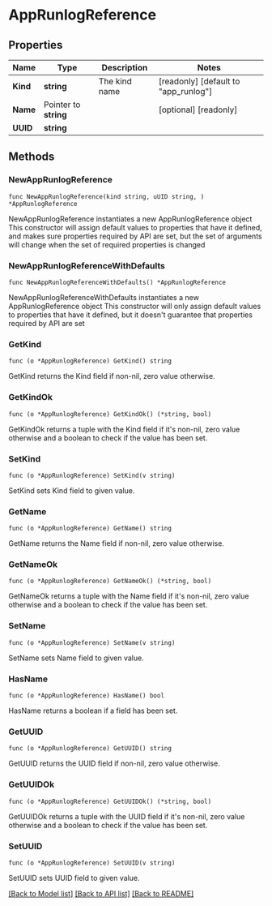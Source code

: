# AppRunlogReference

## Properties

Name | Type | Description | Notes
------------ | ------------- | ------------- | -------------
**Kind** | **string** | The kind name | [readonly] [default to "app_runlog"]
**Name** | Pointer to **string** |  | [optional] [readonly] 
**UUID** | **string** |  | 

## Methods

### NewAppRunlogReference

`func NewAppRunlogReference(kind string, uUID string, ) *AppRunlogReference`

NewAppRunlogReference instantiates a new AppRunlogReference object
This constructor will assign default values to properties that have it defined,
and makes sure properties required by API are set, but the set of arguments
will change when the set of required properties is changed

### NewAppRunlogReferenceWithDefaults

`func NewAppRunlogReferenceWithDefaults() *AppRunlogReference`

NewAppRunlogReferenceWithDefaults instantiates a new AppRunlogReference object
This constructor will only assign default values to properties that have it defined,
but it doesn't guarantee that properties required by API are set

### GetKind

`func (o *AppRunlogReference) GetKind() string`

GetKind returns the Kind field if non-nil, zero value otherwise.

### GetKindOk

`func (o *AppRunlogReference) GetKindOk() (*string, bool)`

GetKindOk returns a tuple with the Kind field if it's non-nil, zero value otherwise
and a boolean to check if the value has been set.

### SetKind

`func (o *AppRunlogReference) SetKind(v string)`

SetKind sets Kind field to given value.


### GetName

`func (o *AppRunlogReference) GetName() string`

GetName returns the Name field if non-nil, zero value otherwise.

### GetNameOk

`func (o *AppRunlogReference) GetNameOk() (*string, bool)`

GetNameOk returns a tuple with the Name field if it's non-nil, zero value otherwise
and a boolean to check if the value has been set.

### SetName

`func (o *AppRunlogReference) SetName(v string)`

SetName sets Name field to given value.

### HasName

`func (o *AppRunlogReference) HasName() bool`

HasName returns a boolean if a field has been set.

### GetUUID

`func (o *AppRunlogReference) GetUUID() string`

GetUUID returns the UUID field if non-nil, zero value otherwise.

### GetUUIDOk

`func (o *AppRunlogReference) GetUUIDOk() (*string, bool)`

GetUUIDOk returns a tuple with the UUID field if it's non-nil, zero value otherwise
and a boolean to check if the value has been set.

### SetUUID

`func (o *AppRunlogReference) SetUUID(v string)`

SetUUID sets UUID field to given value.



[[Back to Model list]](../README.md#documentation-for-models) [[Back to API list]](../README.md#documentation-for-api-endpoints) [[Back to README]](../README.md)


